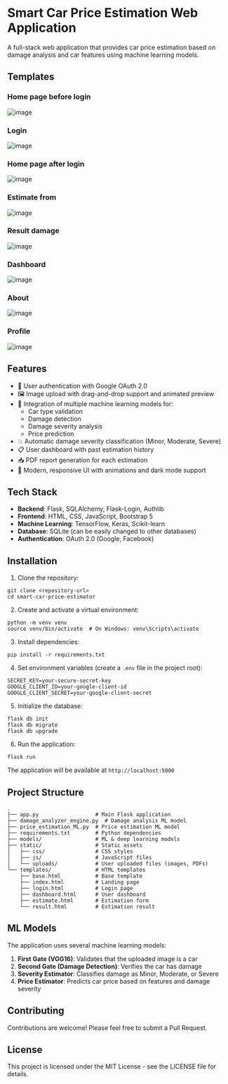 # Smart Car Price Estimation Web Application

A full-stack web application that provides car price estimation based on damage analysis and car features using machine learning models.

## Templates

### Home page before login
![image](https://github.com/user-attachments/assets/77c683cd-11b2-4783-94ce-ae4861555af5)

### Login 
![image](https://github.com/user-attachments/assets/236f6c4d-5770-4012-9fb1-71a4f9bf377a)

### Home page after login
![image](https://github.com/user-attachments/assets/56bbbc9f-7ed0-45cb-8f6a-e9a08376229d)

### Estimate from
![image](https://github.com/user-attachments/assets/afc15a0c-3062-4590-98a4-7369e93a01bc)

### Result damage
![image](https://github.com/user-attachments/assets/08c56074-557b-4cc1-ad98-2ad7b1ebc83f)

### Dashboard 
![image](https://github.com/user-attachments/assets/6e8c599e-4be5-4d19-87ed-3de4a5dceda5)

### About
![image](https://github.com/user-attachments/assets/cc56194a-2234-4189-ba16-72cf142652c6)

### Profile
![image](https://github.com/user-attachments/assets/27f4a8b8-fb15-4cdb-b45c-1f75ea8823bc)


## Features

- 🔐 User authentication with Google OAuth 2.0
- 🖼️ Image upload with drag-and-drop support and animated preview
- 🧠 Integration of multiple machine learning models for:
  - Car type validation
  - Damage detection
  - Damage severity analysis
  - Price prediction
- 💥 Automatic damage severity classification (Minor, Moderate, Severe)
- 📋 User dashboard with past estimation history
- 📥 PDF report generation for each estimation
- 🎨 Modern, responsive UI with animations and dark mode support

## Tech Stack

- **Backend**: Flask, SQLAlchemy, Flask-Login, Authlib
- **Frontend**: HTML, CSS, JavaScript, Bootstrap 5
- **Machine Learning**: TensorFlow, Keras, Scikit-learn
- **Database**: SQLite (can be easily changed to other databases)
- **Authentication**: OAuth 2.0 (Google, Facebook)

## Installation

1. Clone the repository:
```
git clone <repository-url>
cd smart-car-price-estimator
```

2. Create and activate a virtual environment:
```
python -m venv venv
source venv/bin/activate  # On Windows: venv\Scripts\activate
```

3. Install dependencies:
```
pip install -r requirements.txt
```

4. Set environment variables (create a `.env` file in the project root):
```
SECRET_KEY=your-secure-secret-key
GOOGLE_CLIENT_ID=your-google-client-id
GOOGLE_CLIENT_SECRET=your-google-client-secret
```

5. Initialize the database:
```
flask db init
flask db migrate
flask db upgrade
```

6. Run the application:
```
flask run
```

The application will be available at `http://localhost:5000`

## Project Structure

```
.
├── app.py                  # Main Flask application
├── damage_analyzer_engine.py  # Damage analysis ML model
├── price_estimation_ML.py  # Price estimation ML model
├── requirements.txt        # Python dependencies
├── models/                 # ML & deep learning models
├── static/                 # Static assets
│   ├── css/                # CSS styles
│   ├── js/                 # JavaScript files
│   └── uploads/            # User uploaded files (images, PDFs)
└── templates/              # HTML templates
    ├── base.html           # Base template
    ├── index.html          # Landing page
    ├── login.html          # Login page
    ├── dashboard.html      # User dashboard
    ├── estimate.html       # Estimation form
    └── result.html         # Estimation result
```

## ML Models

The application uses several machine learning models:

1. **First Gate (VGG16)**: Validates that the uploaded image is a car
2. **Second Gate (Damage Detection)**: Verifies the car has damage
3. **Severity Estimator**: Classifies damage as Minor, Moderate, or Severe
4. **Price Estimator**: Predicts car price based on features and damage severity

## Contributing

Contributions are welcome! Please feel free to submit a Pull Request.

## License

This project is licensed under the MIT License - see the LICENSE file for details. 
